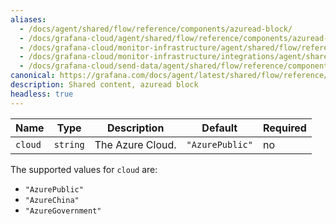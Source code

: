 ```yaml
---
aliases:
  - /docs/agent/shared/flow/reference/components/azuread-block/
  - /docs/grafana-cloud/agent/shared/flow/reference/components/azuread-block/
  - /docs/grafana-cloud/monitor-infrastructure/agent/shared/flow/reference/components/azuread-block/
  - /docs/grafana-cloud/monitor-infrastructure/integrations/agent/shared/flow/reference/components/azuread-block/
  - /docs/grafana-cloud/send-data/agent/shared/flow/reference/components/azuread-block/
canonical: https://grafana.com/docs/agent/latest/shared/flow/reference/components/azuread-block/
description: Shared content, azuread block
headless: true
---
```


| Name    | Type     | Description      | Default         | Required |
| ------- | -------- | ---------------- | --------------- | -------- |
| `cloud` | `string` | The Azure Cloud. | `"AzurePublic"` | no       |

The supported values for `cloud` are:

- `"AzurePublic"`
- `"AzureChina"`
- `"AzureGovernment"`

